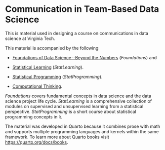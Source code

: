 
# Communication in Team-Based Data Science

This is material used in designing a course on communications in data science at Virginia Tech.

This material is accompanied by the following

- [Foundations of Data Science--Beyond the Numbers](https://oschabenberger.github.io/oschabenberger-github.io-bn/) (*Foundations*) and

- [Statistical Learning](https://oschabenberger.github.io/oschabenberger-github.io-sl/) (*StatLearning*).

- [Statistical Programming](https://oschabenberger.github.io/oschabenberger-github.io-sp/) (*StatProgramming*).

- [Computational Thinking](https://oschabenberger.github.io/oschabenberger-github.io-ct/).

*Foundations* covers fundamental concepts in data science and the data science project life cycle.
*StatLearning* is a comprehensive collection of modules on supervised and unsupervised learning from a statistical perspective.
*StatProgramming* is a short course about statistical programming concepts in `R`.

The material was developed in Quarto because it combines prose with math and supports multiple programming languages and kernels within the same framework. To learn more about Quarto books visit <https://quarto.org/docs/books>.
